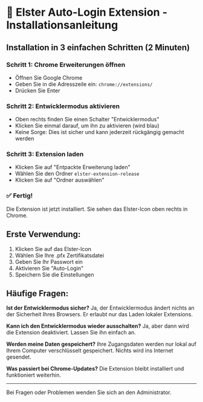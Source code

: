 # 🔐 Elster Auto-Login Extension - Installationsanleitung

## Installation in 3 einfachen Schritten (2 Minuten)

### Schritt 1: Chrome Erweiterungen öffnen
- Öffnen Sie Google Chrome
- Geben Sie in die Adresszeile ein: `chrome://extensions/`
- Drücken Sie Enter

### Schritt 2: Entwicklermodus aktivieren
- Oben rechts finden Sie einen Schalter "Entwicklermodus"
- Klicken Sie einmal darauf, um ihn zu aktivieren (wird blau)
- Keine Sorge: Dies ist sicher und kann jederzeit rückgängig gemacht werden

### Schritt 3: Extension laden
- Klicken Sie auf "Entpackte Erweiterung laden"
- Wählen Sie den Ordner `elster-extension-release`
- Klicken Sie auf "Ordner auswählen"

### ✅ Fertig!
Die Extension ist jetzt installiert. Sie sehen das Elster-Icon oben rechts in Chrome.

## Erste Verwendung:
1. Klicken Sie auf das Elster-Icon
2. Wählen Sie Ihre .pfx Zertifikatsdatei
3. Geben Sie Ihr Passwort ein
4. Aktivieren Sie "Auto-Login"
5. Speichern Sie die Einstellungen

## Häufige Fragen:

**Ist der Entwicklermodus sicher?**
Ja, der Entwicklermodus ändert nichts an der Sicherheit Ihres Browsers. Er erlaubt nur das Laden lokaler Extensions.

**Kann ich den Entwicklermodus wieder ausschalten?**
Ja, aber dann wird die Extension deaktiviert. Lassen Sie ihn einfach an.

**Werden meine Daten gespeichert?**
Ihre Zugangsdaten werden nur lokal auf Ihrem Computer verschlüsselt gespeichert. Nichts wird ins Internet gesendet.

**Was passiert bei Chrome-Updates?**
Die Extension bleibt installiert und funktioniert weiterhin.

---
Bei Fragen oder Problemen wenden Sie sich an den Administrator.